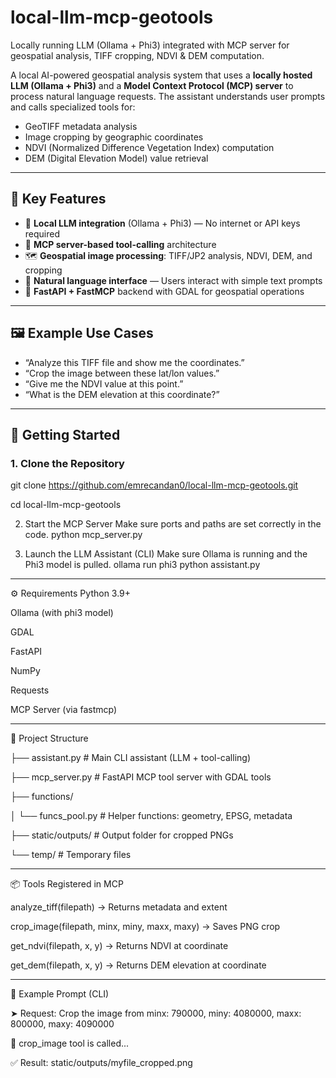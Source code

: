 # local-llm-mcp-geotools
Locally running LLM (Ollama + Phi3) integrated with MCP server for geospatial analysis, TIFF cropping, NDVI &amp; DEM computation.


A local AI-powered geospatial analysis system that uses a **locally hosted LLM (Ollama + Phi3)** and a **Model Context Protocol (MCP) server** to process natural language requests. The assistant understands user prompts and calls specialized tools for:

- GeoTIFF metadata analysis  
- Image cropping by geographic coordinates  
- NDVI (Normalized Difference Vegetation Index) computation  
- DEM (Digital Elevation Model) value retrieval


------------------------------


## 🔧 Key Features

- 🧠 **Local LLM integration** (Ollama + Phi3) — No internet or API keys required  
- 🔌 **MCP server-based tool-calling** architecture  
- 🗺️ **Geospatial image processing**: TIFF/JP2 analysis, NDVI, DEM, and cropping  
- 💬 **Natural language interface** — Users interact with simple text prompts  
- 📂 **FastAPI + FastMCP** backend with GDAL for geospatial operations  


------------------------------


## 🖼️ Example Use Cases

- “Analyze this TIFF file and show me the coordinates.”  
- “Crop the image between these lat/lon values.”  
- “Give me the NDVI value at this point.”  
- “What is the DEM elevation at this coordinate?”

---

## 🚀 Getting Started

### 1. Clone the Repository

git clone https://github.com/emrecandan0/local-llm-mcp-geotools.git

cd local-llm-mcp-geotools


2. Start the MCP Server
Make sure ports and paths are set correctly in the code.
python mcp_server.py


3. Launch the LLM Assistant (CLI)
Make sure Ollama is running and the Phi3 model is pulled.
ollama run phi3
python assistant.py


------------------------------

⚙️ Requirements
Python 3.9+

Ollama (with phi3 model)

GDAL

FastAPI

NumPy

Requests

MCP Server (via fastmcp)







------------------------------

📁 Project Structure

├── assistant.py           # Main CLI assistant (LLM + tool-calling)

├── mcp_server.py          # FastAPI MCP tool server with GDAL tools

├── functions/

│   └── funcs_pool.py      # Helper functions: geometry, EPSG, metadata

├── static/outputs/        # Output folder for cropped PNGs

└── temp/                  # Temporary files

------------------------------





📦 Tools Registered in MCP

analyze_tiff(filepath) → Returns metadata and extent

crop_image(filepath, minx, miny, maxx, maxy) → Saves PNG crop

get_ndvi(filepath, x, y) → Returns NDVI at coordinate

get_dem(filepath, x, y) → Returns DEM elevation at coordinate

------------------------------


🧪 Example Prompt (CLI)

➤ Request: Crop the image from minx: 790000, miny: 4080000, maxx: 800000, maxy: 4090000

🔧 crop_image tool is called...

✅ Result: static/outputs/myfile_cropped.png

